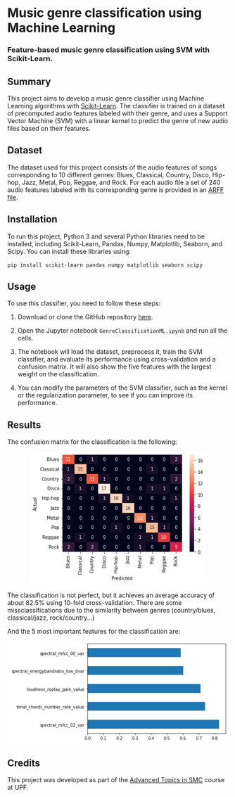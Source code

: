 # Music genre classification using Machine Learning
### Feature-based music genre classification using SVM with Scikit-Learn.

## Summary
This project aims to develop a music genre classifier using Machine Learning algorithms with [Scikit-Learn](https://scikit-learn.org/). The classifier is trained on a dataset of precomputed audio features labeled with their genre, and uses a Support Vector Machine (SVM) with a linear kernel to predict the genre of new audio files based on their features.

## Dataset

The dataset used for this project consists of the audio features of songs corresponding to 10 different genres: Blues, Classical, Country, Disco, Hip-hop, Jazz, Metal, Pop, Reggae, and Rock. For each audio file a set of 240 audio features labeled with its corresponding genre is provided in an [ARFF file](https://www.cs.waikato.ac.nz/ml/weka/arff.html).

## Installation

To run this project, Python 3 and several Python libraries need to be installed, including Scikit-Learn, Pandas, Numpy, Matplotlib, Seaborn, and Scipy. You can install these libraries using:

```
pip install scikit-learn pandas numpy matplotlib seaborn scipy
```

## Usage

To use this classifier, you need to follow these steps:

1. Download or clone the GitHub repository [here](https://github.com/username/Music-Genre-Classification/blob/main/Genre.arff).

2. Open the Jupyter notebook `GenreClassificationML.ipynb` and run all the cells.

3. The notebook will load the dataset, preprocess it, train the SVM classifier, and evaluate its performance using cross-validation and a confusion matrix. It will also show the five features with the largest weight on the classification.

4. You can modify the parameters of the SVM classifier, such as the kernel or the regularization parameter, to see if you can improve its performance.

## Results

The confusion matrix for the classification is the following:
<div align="center">
    <img src="confMatrix.png" width="400"/>
</div>

The classification is not perfect, but it achieves an average accuracy of about 82.5% using 10-fold cross-validation. There are some missclassifications due to the similarity between genres (country/blues, classical/jazz, rock/country...)

And the 5 most important features for the classification are:
<div align="center">
    <img src="features.png" width="500"/>
</div>

## Credits

This project was developed as part of the [Advanced Topics in SMC](https://www.upf.edu/web/smc/advance-topics-in-smc) course at UPF.
